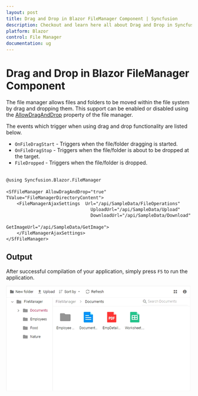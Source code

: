 ```yaml
---
layout: post
title: Drag and Drop in Blazor FileManager Component | Syncfusion
description: Checkout and learn here all about Drag and Drop in Syncfusion Blazor FileManager component and more.
platform: Blazor
control: File Manager
documentation: ug
---
```


# Drag and Drop in Blazor FileManager Component

The file manager allows files and folders to be moved within the file system by drag and dropping them. This support can be enabled or disabled using the [AllowDragAndDrop](https://help.syncfusion.com/cr/blazor/Syncfusion.Blazor.FileManager.SfFileManager-1.html#Syncfusion_Blazor_FileManager_SfFileManager_1_AllowDragAndDrop) property of the file manager.

The events which trigger when using drag and drop functionality are listed below.

* `OnFileDragStart` - Triggers when the file/folder dragging is started.
* `OnFileDragStop` - Triggers when the file/folder is about to be dropped at the target.
* `FileDropped` - Triggers when the file/folder is dropped.

```cshtml

@using Syncfusion.Blazor.FileManager

<SfFileManager AllowDragAndDrop="true" TValue="FileManagerDirectoryContent">
    <FileManagerAjaxSettings  Url="/api/SampleData/FileOperations"
                                UploadUrl="/api/SampleData/Upload"
                                DownloadUrl="/api/SampleData/Download"
                                GetImageUrl="/api/SampleData/GetImage">
    </FileManagerAjaxSettings>
</SfFileManager>

```

## Output

After successful compilation of your application, simply press `F5` to run the application.



![Drag and Drop in Blazor FileManager](images/blazor-filemanager-drag-and-drop.gif)